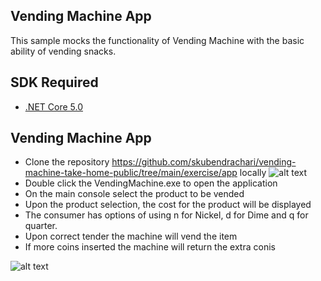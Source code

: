 ## Vending Machine App

This sample mocks the functionality of Vending Machine with the basic ability of vending snacks. 

## SDK Required 
- [.NET Core 5.0](https://dotnet.microsoft.com/download/dotnet/5.0)

## Vending Machine App
  - Clone the repository https://github.com/skubendrachari/vending-machine-take-home-public/tree/main/exercise/app locally
  ![alt text](https://user-images.githubusercontent.com/17605340/124612458-562d1380-de40-11eb-8f31-680bba358923.png)
  - Double click the VendingMachine.exe to open the application
  - On the main console select the product to be vended
  - Upon the product selection, the cost for the product will be displayed
  - The consumer has options of using n for Nickel, d for Dime and q for quarter.
  - Upon correct tender the machine will vend the item
  - If more coins inserted the machine will return the extra conis
 
 ![alt text](https://user-images.githubusercontent.com/17605340/123428131-7a146d80-d593-11eb-83b3-dda511e97489.PNG)
